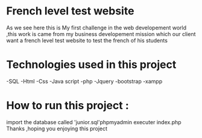 # French level test website
As we see here this is My first challenge in the web developement world ,this work is came from my business developement mission which our client want a french level test website  to test the french of his students 
# Technologies used in this project 
-SQL
-Html
-Css
-Java script
-php
-Jquery
-bootstrap
-xampp
# How to run this project :
import the database called 'junior.sql'phpmyadmin
executer index.php
Thanks ,hoping you enjoying this project





